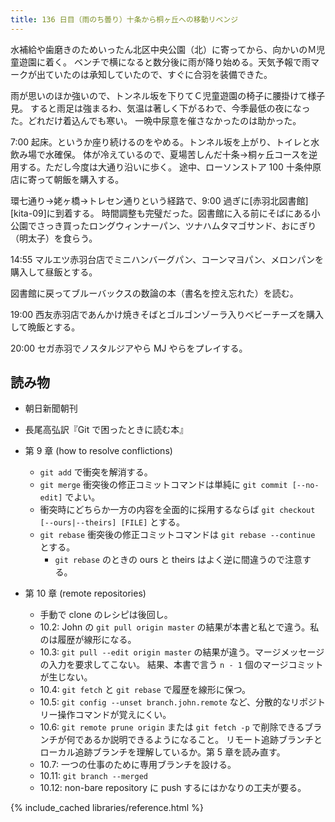 ```yaml
---
title: 136 日目（雨のち曇り）十条から桐ヶ丘への移動リベンジ
---
```


水補給や歯磨きのためいったん北区中央公園（北）に寄ってから、向かいのＭ児童遊園に着く。
ベンチで横になると数分後に雨が降り始める。天気予報で雨マークが出ていたのは承知していたので、すぐに合羽を装備できた。

雨が思いのほか強いので、トンネル坂を下りてＣ児童遊園の椅子に腰掛けて様子見。
すると雨足は強まるわ、気温は著しく下がるわで、今季最低の夜になった。どれだけ着込んでも寒い。
一晩中尿意を催さなかったのは助かった。

7:00 起床。というか座り続けるのをやめる。トンネル坂を上がり、トイレと水飲み場で水確保。
体が冷えているので、夏場苦しんだ十条→桐ヶ丘コースを逆用する。ただし今度は大通り沿いに歩く。
途中、ローソンストア 100 十条仲原店に寄って朝飯を購入する。

環七通り→姥ヶ橋→トレセン通りという経路で、9:00 過ぎに[赤羽北図書館][kita-09]に到着する。
時間調整も完璧だった。図書館に入る前にそばにある小公園でさっき買ったロングウィンナーパン、ツナハムタマゴサンド、おにぎり（明太子）を食らう。

14:55 マルエツ赤羽台店でミニハンバーグパン、コーンマヨパン、メロンパンを購入して昼飯とする。

図書館に戻ってブルーバックスの数論の本（書名を控え忘れた）を読む。

19:00 西友赤羽店であんかけ焼きそばとゴルゴンゾーラ入りベビーチーズを購入して晩飯とする。

20:00 セガ赤羽でノスタルジアやら MJ やらをプレイする。

## 読み物

* 朝日新聞朝刊
* 長尾高弘訳『Git で困ったときに読む本』

* 第 9 章 (how to resolve conflictions)
  * `git add` で衝突を解消する。
  * `git merge` 衝突後の修正コミットコマンドは単純に `git commit [--no-edit]` でよい。
  * 衝突時にどちらか一方の内容を全面的に採用するならば `git checkout [--ours|--theirs] [FILE]` とする。
  * `git rebase` 衝突後の修正コミットコマンドは `git rebase --continue` とする。
    * `git rebase` のときの ours と theirs はよく逆に間違うので注意する。
* 第 10 章 (remote repositories)
  * 手動で clone のレシピは後回し。
  * 10.2: John の `git pull origin master` の結果が本書と私とで違う。私のは履歴が線形になる。
  * 10.3: `git pull --edit origin master` の結果が違う。マージメッセージの入力を要求してこない。
    結果、本書で言う `n - 1` 個のマージコミットが生じない。
  * 10.4: `git fetch` と `git rebase` で履歴を線形に保つ。
  * 10.5: `git config --unset branch.john.remote` など、分散的なリポジトリー操作コマンドが覚えにくい。
  * 10.6: `git remote prune origin` または `git fetch -p` で削除できるブランチが何であるか説明できるようになること。
    リモート追跡ブランチとローカル追跡ブランチを理解しているか。第 5 章を読み直す。
  * 10.7: 一つの仕事のために専用ブランチを設ける。
  * 10.11: `git branch --merged`
  * 10.12: non-bare repository に push するにはかなりの工夫が要る。

{% include_cached libraries/reference.html %}
